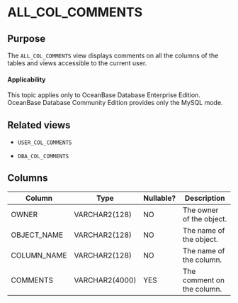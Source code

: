 # ALL_COL_COMMENTS

## Purpose

The `ALL_COL_COMMENTS` view displays comments on all the columns of the tables and views accessible to the current user.

  <main id="notice" >
    <h4>Applicability</h4>
    <p>This topic applies only to OceanBase Database Enterprise Edition. OceanBase Database Community Edition provides only the MySQL mode. </p>
  </main>

## Related views

* `USER_COL_COMMENTS`

* `DBA_COL_COMMENTS`

## Columns

| **Column** | **Type** | **Nullable?** | **Description** |
|-------------|----------------|----------------|--------|
| OWNER | VARCHAR2(128) | NO | The owner of the object. |
| OBJECT_NAME | VARCHAR2(128) | NO | The name of the object. |
| COLUMN_NAME | VARCHAR2(128) | NO | The name of the column. |
| COMMENTS | VARCHAR2(4000) | YES | The comment on the column. |
